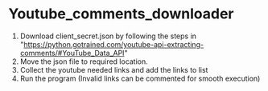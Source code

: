 # Youtube_comments_downloader

1. Download client_secret.json by following the steps in "https://python.gotrained.com/youtube-api-extracting-comments/#YouTube_Data_API"
2. Move the json file to required location. 
3. Collect the youtube needed links and add the links to list
4. Run the program (Invalid links can be commented for smooth execution)
